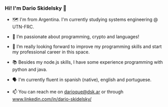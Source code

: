 ### Hi! I'm Dario Skidelsky 👋

- 🗺️ I'm from Argentina. I'm currently studying systems engineering @ UTN-FRC.

- 👀 I’m passionate about programming, crypto and languages!

- 🌱 I’m really looking forward to improve my programming skills and start my professional career in this space. 

- 📚 Besides my node.js skills, I have some experience programming with python and java.

- 🗣️ I'm currently fluent in spanish (native), english and portuguese. 

- 📫 You can reach me on darioque@dsk.ar or through www.linkedin.com/in/dario-skidelsky/

<!--
**darioque/darioque** is a ✨ _special_ ✨ repository because its `README.md` (this file) appears on your GitHub profile.

Here are some ideas to get you started:

- 🔭 I’m currently working on ...
- 🌱 I’m currently learning ...
- 👯 I’m looking to collaborate on ...
- 🤔 I’m looking for help with ...
- 💬 Ask me about ...
- 📫 How to reach me: ...
- 😄 Pronouns: ...
- ⚡ Fun fact: ...
-->
